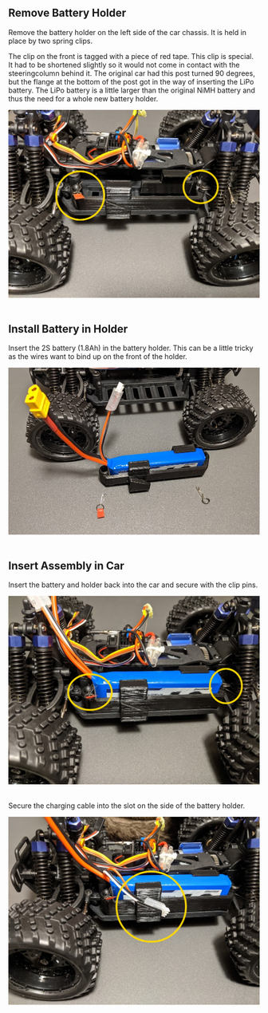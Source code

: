 ## Remove Battery Holder

Remove the battery holder on the left side of the car chassis.
It is held in place by two spring clips.

The clip on the front is tagged with a piece of red tape.
This clip is special.
It had to be shortened slightly so it would not come in contact with the steeringcolumn behind it.
The original car had this post turned 90 degrees, but the flange at the bottom of the post got in the way of inserting the LiPo battery.
The LiPo battery is a little larger than the original NiMH battery and thus the need for a whole new battery holder.

<div style="text-align:center"><img src="fa_img/BatteryHolderRemove.jpg" /></div>
<br>

## Install Battery in Holder

Insert the 2S battery (1.8Ah) in the battery holder.
This can be a little tricky as the wires want to bind up on the front of the holder.

<div style="text-align:center"><img src="fa_img/BatteryHolderWithBattery.jpg" /></div>
<br>

## Insert Assembly in Car

Insert the battery and holder back into the car and secure with the clip pins.

<div style="text-align:center"><img src="fa_img/DriveBatteryInserted.jpg" /></div>
<br>

Secure the charging cable into the slot on the side of the battery holder.

<div style="text-align:center"><img src="fa_img/DriveBatteryChargingCableStorage.jpg" /></div>
<br>


